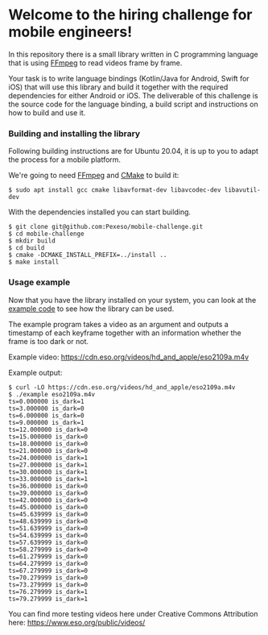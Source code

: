 # Welcome to the hiring challenge for mobile engineers!

In this repository there is a small library written in C programming language that is using [FFmpeg](https://ffmpeg.org/) to read videos frame by frame. 

Your task is to write language bindings (Kotlin/Java for Android, Swift for iOS) that will use this library and build it together with the required dependencies for either Android or iOS. The deliverable of this challenge is the source code for the language binding, a build script and instructions on how to build and use it.


### Building and installing the library

Following building instructions are for Ubuntu 20.04, it is up to you to adapt the process for a mobile platform.

We're going to need [FFmpeg](https://ffmpeg.org/) and [CMake](https://cmake.org/) to build it:

    $ sudo apt install gcc cmake libavformat-dev libavcodec-dev libavutil-dev

With the dependencies installed you can start building.

    $ git clone git@github.com:Pexeso/mobile-challenge.git
    $ cd mobile-challenge
    $ mkdir build
    $ cd build
    $ cmake -DCMAKE_INSTALL_PREFIX=../install ..
    $ make install


### Usage example

Now that you have the library installed on your system, you can look at the [example code](example/main.c) to see how the library can be used.

The example program takes a video as an argument and outputs a timestamp of each keyframe together with an information whether the frame is too dark or not.

Example video: https://cdn.eso.org/videos/hd_and_apple/eso2109a.m4v

Example output:

    $ curl -LO https://cdn.eso.org/videos/hd_and_apple/eso2109a.m4v
    $ ./example eso2109a.m4v
    ts=0.000000 is_dark=1
    ts=3.000000 is_dark=0
    ts=6.000000 is_dark=0
    ts=9.000000 is_dark=1
    ts=12.000000 is_dark=0
    ts=15.000000 is_dark=0
    ts=18.000000 is_dark=0
    ts=21.000000 is_dark=0
    ts=24.000000 is_dark=1
    ts=27.000000 is_dark=1
    ts=30.000000 is_dark=1
    ts=33.000000 is_dark=1
    ts=36.000000 is_dark=0
    ts=39.000000 is_dark=0
    ts=42.000000 is_dark=0
    ts=45.000000 is_dark=0
    ts=45.639999 is_dark=0
    ts=48.639999 is_dark=0
    ts=51.639999 is_dark=0
    ts=54.639999 is_dark=0
    ts=57.639999 is_dark=0
    ts=58.279999 is_dark=0
    ts=61.279999 is_dark=0
    ts=64.279999 is_dark=0
    ts=67.279999 is_dark=0
    ts=70.279999 is_dark=0
    ts=73.279999 is_dark=0
    ts=76.279999 is_dark=1
    ts=79.279999 is_dark=1

You can find more testing videos here under Creative Commons Attribution here: https://www.eso.org/public/videos/
